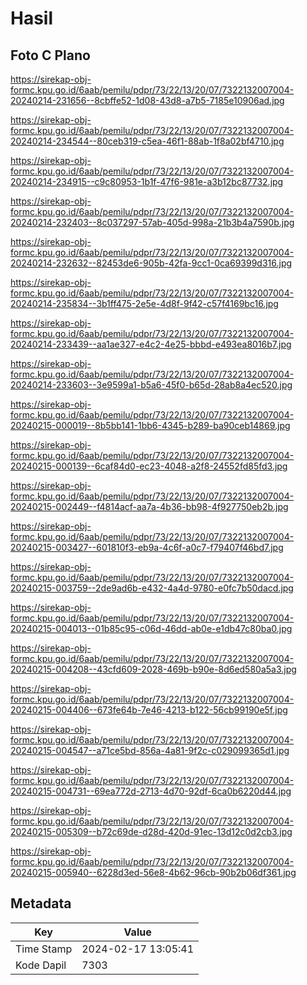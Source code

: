 # Hasil

## Foto C Plano

https://sirekap-obj-formc.kpu.go.id/6aab/pemilu/pdpr/73/22/13/20/07/7322132007004-20240214-231656--8cbffe52-1d08-43d8-a7b5-7185e10906ad.jpg

https://sirekap-obj-formc.kpu.go.id/6aab/pemilu/pdpr/73/22/13/20/07/7322132007004-20240214-234544--80ceb319-c5ea-46f1-88ab-1f8a02bf4710.jpg

https://sirekap-obj-formc.kpu.go.id/6aab/pemilu/pdpr/73/22/13/20/07/7322132007004-20240214-234915--c9c80953-1b1f-47f6-981e-a3b12bc87732.jpg

https://sirekap-obj-formc.kpu.go.id/6aab/pemilu/pdpr/73/22/13/20/07/7322132007004-20240214-232403--8c037297-57ab-405d-998a-21b3b4a7590b.jpg

https://sirekap-obj-formc.kpu.go.id/6aab/pemilu/pdpr/73/22/13/20/07/7322132007004-20240214-232632--82453de6-905b-42fa-9cc1-0ca69399d316.jpg

https://sirekap-obj-formc.kpu.go.id/6aab/pemilu/pdpr/73/22/13/20/07/7322132007004-20240214-235834--3b1ff475-2e5e-4d8f-9f42-c57f4169bc16.jpg

https://sirekap-obj-formc.kpu.go.id/6aab/pemilu/pdpr/73/22/13/20/07/7322132007004-20240214-233439--aa1ae327-e4c2-4e25-bbbd-e493ea8016b7.jpg

https://sirekap-obj-formc.kpu.go.id/6aab/pemilu/pdpr/73/22/13/20/07/7322132007004-20240214-233603--3e9599a1-b5a6-45f0-b65d-28ab8a4ec520.jpg

https://sirekap-obj-formc.kpu.go.id/6aab/pemilu/pdpr/73/22/13/20/07/7322132007004-20240215-000019--8b5bb141-1bb6-4345-b289-ba90ceb14869.jpg

https://sirekap-obj-formc.kpu.go.id/6aab/pemilu/pdpr/73/22/13/20/07/7322132007004-20240215-000139--6caf84d0-ec23-4048-a2f8-24552fd85fd3.jpg

https://sirekap-obj-formc.kpu.go.id/6aab/pemilu/pdpr/73/22/13/20/07/7322132007004-20240215-002449--f4814acf-aa7a-4b36-bb98-4f927750eb2b.jpg

https://sirekap-obj-formc.kpu.go.id/6aab/pemilu/pdpr/73/22/13/20/07/7322132007004-20240215-003427--601810f3-eb9a-4c6f-a0c7-f79407f46bd7.jpg

https://sirekap-obj-formc.kpu.go.id/6aab/pemilu/pdpr/73/22/13/20/07/7322132007004-20240215-003759--2de9ad6b-e432-4a4d-9780-e0fc7b50dacd.jpg

https://sirekap-obj-formc.kpu.go.id/6aab/pemilu/pdpr/73/22/13/20/07/7322132007004-20240215-004013--01b85c95-c06d-46dd-ab0e-e1db47c80ba0.jpg

https://sirekap-obj-formc.kpu.go.id/6aab/pemilu/pdpr/73/22/13/20/07/7322132007004-20240215-004208--43cfd609-2028-469b-b90e-8d6ed580a5a3.jpg

https://sirekap-obj-formc.kpu.go.id/6aab/pemilu/pdpr/73/22/13/20/07/7322132007004-20240215-004406--673fe64b-7e46-4213-b122-56cb99190e5f.jpg

https://sirekap-obj-formc.kpu.go.id/6aab/pemilu/pdpr/73/22/13/20/07/7322132007004-20240215-004547--a71ce5bd-856a-4a81-9f2c-c029099365d1.jpg

https://sirekap-obj-formc.kpu.go.id/6aab/pemilu/pdpr/73/22/13/20/07/7322132007004-20240215-004731--69ea772d-2713-4d70-92df-6ca0b6220d44.jpg

https://sirekap-obj-formc.kpu.go.id/6aab/pemilu/pdpr/73/22/13/20/07/7322132007004-20240215-005309--b72c69de-d28d-420d-91ec-13d12c0d2cb3.jpg

https://sirekap-obj-formc.kpu.go.id/6aab/pemilu/pdpr/73/22/13/20/07/7322132007004-20240215-005940--6228d3ed-56e8-4b62-96cb-90b2b06df361.jpg


## Metadata

| Key        | Value               |
| ---------- | ------------------- |
| Time Stamp | 2024-02-17 13:05:41 |
| Kode Dapil | 7303                |



